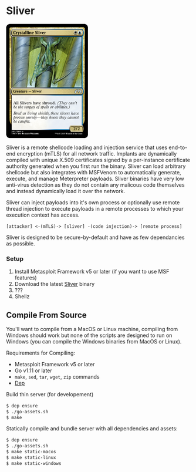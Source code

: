 Sliver
======

![Sliver](/sliver/sliver.jpeg)

Sliver is a remote shellcode loading and injection service that uses end-to-end encryption (mTLS) for all network traffic. Implants are dynamically compiled with unique X.509 certificates signed by a per-instance certificate authority generated when you first run the binary. Sliver can load arbitrary shellcode but also integrates with MSFVenom to automatically generate, execute, and manage Meterpreter payloads. Sliver binaries have very low anti-virus detection as they do not contain any malicous code themselves and instead dynamically load it over the network.

Sliver can inject payloads into it's own process or optionally use remote thread injection to execute payloads in a remote processes to which your execution context has access.

```
[attacker] <-(mTLS)-> [sliver] -(code injection)-> [remote process]
```

Sliver is designed to be secure-by-default and have as few dependancies as possible.

### Setup

1. Install Metasploit Framework v5 or later (if you want to use MSF features)
2. Download the latest [Sliver](https://github.com/BishopFox/sliver/releases) binary
3. ???
4. Shellz


## Compile From Source

You'll want to compile from a MacOS or Linux machine, compiling from Windows should work but none of the scripts are designed to run on Windows (you can compile the Windows binaries from MacOS or Linux).

Requirements for Compiling:
* Metasploit Framework v5 or later
* Go v1.11 or later
* `make`, `sed`, `tar`, `wget`, `zip` commands
* [Dep](https://golang.github.io/dep/)

Build thin server (for developement)

```
$ dep ensure
$ ./go-assets.sh
$ make
```

Statically compile and bundle server with all dependencies and assets:

```
$ dep ensure
$ ./go-assets.sh
$ make static-macos
$ make static-linux
$ make static-windows
```
